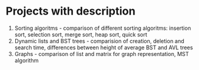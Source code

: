 # Projects with description
1. Sorting algoritms - comparison of different sorting algoritms: insertion sort, selection sort, merge sort, heap sort, quick sort
2. Dynamic lists and BST trees - comparision of creation, deletion and search time, differences between height of average BST and AVL trees
3. Graphs - comparison of list and matrix for graph representation, MST algorithm
